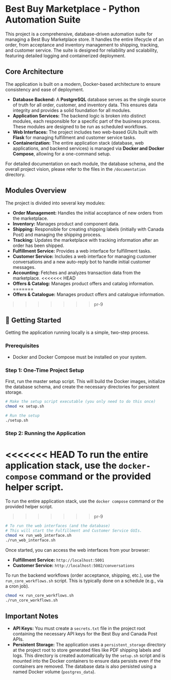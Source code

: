 # Best Buy Marketplace - Python Automation Suite

This project is a comprehensive, database-driven automation suite for managing a Best Buy Marketplace store. It handles the entire lifecycle of an order, from acceptance and inventory management to shipping, tracking, and customer service. The suite is designed for reliability and scalability, featuring detailed logging and containerized deployment.

## Core Architecture

The application is built on a modern, Docker-based architecture to ensure consistency and ease of deployment.

-   **Database Backend:** A **PostgreSQL** database serves as the single source of truth for all order, customer, and inventory data. This ensures data integrity and provides a solid foundation for all modules.
-   **Application Services:** The backend logic is broken into distinct modules, each responsible for a specific part of the business process. These modules are designed to be run as scheduled workflows.
-   **Web Interfaces:** The project includes two web-based GUIs built with **Flask** for managing fulfillment and customer service tasks.
-   **Containerization:** The entire application stack (database, web applications, and backend services) is managed via **Docker and Docker Compose**, allowing for a one-command setup.

For detailed documentation on each module, the database schema, and the overall project vision, please refer to the files in the `/documentation` directory.

## Modules Overview

The project is divided into several key modules:

-   **Order Management:** Handles the initial acceptance of new orders from the marketplace.
-   **Inventory:** Manages product and component data.
-   **Shipping:** Responsible for creating shipping labels (initially with Canada Post) and managing the shipping process.
-   **Tracking:** Updates the marketplace with tracking information after an order has been shipped.
-   **Fulfillment Service:** Provides a web interface for fulfillment tasks.
-   **Customer Service:** Includes a web interface for managing customer conversations and a new auto-reply bot to handle initial customer messages.
-   **Accounting:** Fetches and analyzes transaction data from the marketplace.
<<<<<<< HEAD
-   **Offers & Catalog:** Manages product offers and catalog information.
=======
-   **Offers & Catalogue:** Manages product offers and catalogue information.
>>>>>>> pr-9

## 🚀 Getting Started

Getting the application running locally is a simple, two-step process.

### Prerequisites

-   Docker and Docker Compose must be installed on your system.

### Step 1: One-Time Project Setup

First, run the master setup script. This will build the Docker images, initialize the database schema, and create the necessary directories for persistent storage.

```bash
# Make the setup script executable (you only need to do this once)
chmod +x setup.sh

# Run the setup
./setup.sh
```

### Step 2: Running the Application

<<<<<<< HEAD
To run the entire application stack, use the `docker-compose` command or the provided helper script.
=======
To run the entire application stack, use the `docker compose` command or the provided helper script.
>>>>>>> pr-9

```bash
# To run the web interfaces (and the database)
# This will start the Fulfillment and Customer Service GUIs.
chmod +x run_web_interface.sh
./run_web_interface.sh
```

Once started, you can access the web interfaces from your browser:
-   **Fulfillment Service:** `http://localhost:5001`
-   **Customer Service:** `http://localhost:5002/conversations`

To run the backend workflows (order acceptance, shipping, etc.), use the `run_core_workflows.sh` script. This is typically done on a schedule (e.g., via a cron job).

```bash
chmod +x run_core_workflows.sh
./run_core_workflows.sh
```

## Important Notes

-   **API Keys:** You must create a `secrets.txt` file in the project root containing the necessary API keys for the Best Buy and Canada Post APIs.
-   **Persistent Storage:** The application uses a `persistent_storage` directory at the project root to store generated files like PDF shipping labels and logs. This directory is created automatically by the `setup.sh` script and is mounted into the Docker containers to ensure data persists even if the containers are removed. The database data is also persisted using a named Docker volume (`postgres_data`).
